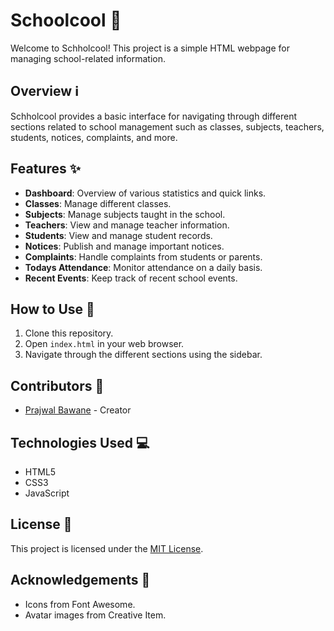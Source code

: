 # Schoolcool 🏫

Welcome to Schholcool! This project is a simple HTML webpage for managing school-related information.

## Overview ℹ️

Schholcool provides a basic interface for navigating through different sections related to school management such as classes, subjects, teachers, students, notices, complaints, and more.

## Features ✨

- **Dashboard**: Overview of various statistics and quick links.
- **Classes**: Manage different classes.
- **Subjects**: Manage subjects taught in the school.
- **Teachers**: View and manage teacher information.
- **Students**: View and manage student records.
- **Notices**: Publish and manage important notices.
- **Complaints**: Handle complaints from students or parents.
- **Todays Attendance**: Monitor attendance on a daily basis.
- **Recent Events**: Keep track of recent school events.

## How to Use 🚀

1. Clone this repository.
2. Open `index.html` in your web browser.
3. Navigate through the different sections using the sidebar.

## Contributors 👥

- [Prajwal Bawane](https://github.com/prajwalbawane) - Creator

## Technologies Used 💻

- HTML5
- CSS3
- JavaScript

## License 📝

This project is licensed under the [MIT License](LICENSE).

## Acknowledgements 🙏

- Icons from Font Awesome.
- Avatar images from Creative Item.

